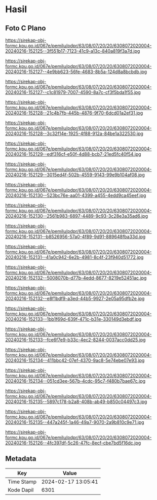 # Hasil

## Foto C Plano

https://sirekap-obj-formc.kpu.go.id/067e/pemilu/pdpr/63/08/07/20/20/6308072020004-20240216-152125--3f551b17-7123-41c9-a13c-840a819f3a7d.jpg

https://sirekap-obj-formc.kpu.go.id/067e/pemilu/pdpr/63/08/07/20/20/6308072020004-20240216-152127--4e9bb623-56fe-4683-8b5a-124d8a8bcbdb.jpg

https://sirekap-obj-formc.kpu.go.id/067e/pemilu/pdpr/63/08/07/20/20/6308072020004-20240216-152127--c1c81979-7007-4590-8a7c-cf3f5bda1f55.jpg

https://sirekap-obj-formc.kpu.go.id/067e/pemilu/pdpr/63/08/07/20/20/6308072020004-20240216-152128--21c4b7fb-445b-4876-9f70-6dcd01a2ef31.jpg

https://sirekap-obj-formc.kpu.go.id/067e/pemilu/pdpr/63/08/07/20/20/6308072020004-20240216-152128--3c32f14e-1925-4f88-912a-84be1a322530.jpg

https://sirekap-obj-formc.kpu.go.id/067e/pemilu/pdpr/63/08/07/20/20/6308072020004-20240216-152129--edf316cf-e50f-4d88-bcb7-21ed5fc40f54.jpg

https://sirekap-obj-formc.kpu.go.id/067e/pemilu/pdpr/63/08/07/20/20/6308072020004-20240216-152129--3015ed4f-502b-4559-9143-99e9b104af08.jpg

https://sirekap-obj-formc.kpu.go.id/067e/pemilu/pdpr/63/08/07/20/20/6308072020004-20240216-152130--523bc76e-aa01-4399-a455-4edd9ca45eef.jpg

https://sirekap-obj-formc.kpu.go.id/067e/pemilu/pdpr/63/08/07/20/20/6308072020004-20240216-152130--2561b983-6897-4489-9c93-3c28e3a35ad6.jpg

https://sirekap-obj-formc.kpu.go.id/067e/pemilu/pdpr/63/08/07/20/20/6308072020004-20240216-152131--b8526956-57a0-4f89-9d91-889648fba33d.jpg

https://sirekap-obj-formc.kpu.go.id/067e/pemilu/pdpr/63/08/07/20/20/6308072020004-20240216-152131--41a0c942-6e2b-4981-8c4f-23f940d51772.jpg

https://sirekap-obj-formc.kpu.go.id/067e/pemilu/pdpr/63/08/07/20/20/6308072020004-20240216-152132--5008070b-d77b-4edd-8677-8219e52451ac.jpg

https://sirekap-obj-formc.kpu.go.id/067e/pemilu/pdpr/63/08/07/20/20/6308072020004-20240216-152132--e8f1bdf9-a3ed-44b5-9927-2e05a95dfb2e.jpg

https://sirekap-obj-formc.kpu.go.id/067e/pemilu/pdpr/63/08/07/20/20/6308072020004-20240216-152133--1bb1f69d-639f-471c-b31e-330149d3ebdf.jpg

https://sirekap-obj-formc.kpu.go.id/067e/pemilu/pdpr/63/08/07/20/20/6308072020004-20240216-152133--fce6f7e9-b33c-4ec2-8244-0037acc0dd25.jpg

https://sirekap-obj-formc.kpu.go.id/067e/pemilu/pdpr/63/08/07/20/20/6308072020004-20240216-152134--411bbc42-07ef-4370-9ac8-5e74ebe07e93.jpg

https://sirekap-obj-formc.kpu.go.id/067e/pemilu/pdpr/63/08/07/20/20/6308072020004-20240216-152134--051cd3ee-567b-4cdc-95c7-f480b7bae67c.jpg

https://sirekap-obj-formc.kpu.go.id/067e/pemilu/pdpr/63/08/07/20/20/6308072020004-20240216-152135--5897c178-b2a8-408b-ab49-b850c04497c3.jpg

https://sirekap-obj-formc.kpu.go.id/067e/pemilu/pdpr/63/08/07/20/20/6308072020004-20240216-152135--447a245f-1a46-49a7-9070-2a9b810c9e71.jpg

https://sirekap-obj-formc.kpu.go.id/067e/pemilu/pdpr/63/08/07/20/20/6308072020004-20240216-152126--4fc397df-5c26-47fc-8ecf-cbe7bd5f16dc.jpg


## Metadata

| Key        | Value               |
| ---------- | ------------------- |
| Time Stamp | 2024-02-17 13:05:41 |
| Kode Dapil | 6301                |



